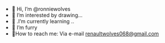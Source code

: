 - 👋 Hi, I’m @ronniewolves
- 👀 I’m interested by drawing...
- 🌱 .I’m currently learning ..
- 💞️ I’m  furry
- 📧How to reach me: Via e-mail renaultwolves068@gmail.com


